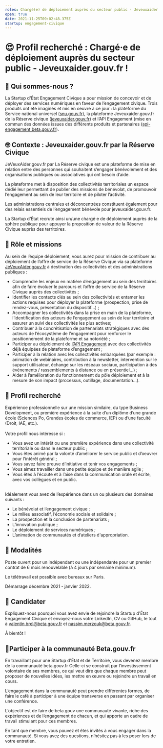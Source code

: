 ```yaml
---
roles: Chargé(e) de déploiement auprès du secteur public - Jeveuxaider.gouv.fr !
open: true
date: 2021-11-25T09:02:48.375Z
startup: engagement-civique
---
```

# 😍 Profil recherché : Chargé·e de déploiement auprès du secteur public - Jeveuxaider.gouv.fr !

## 👋 Qui sommes-nous ?

La Startup d'État Engagement Civique a pour mission de concevoir et de déployer des services numériques en faveur de l’engagement civique. Trois produits ont été imaginés et mis en oeuvre à ce jour : la plateforme du Service national universel ([snu.gouv.fr](https://www.snu.gouv.fr/)), la plateforme Jeveuxaider.gouv.fr de la Réserve civique ([jeveuxaider.gouv.fr](https://jeveuxaider.gouv.fr/)) et l’API Engagement (mise en commun des données issues des différents produits et partenaires ([api-engagement.beta.gouv.fr](https://api-engagement.beta.gouv.fr/)).



## 🤓 Contexte : Jeveuxaider.gouv.fr par la Réserve Civique

JeVeuxAider.gouv.fr par La Réserve civique est une plateforme de mise en relation entre des personnes qui souhaitent s’engager bénévolement et des organisations publiques ou associatives qui ont besoin d’aide. 

La plateforme met à disposition des collectivités territoriales un espace dédié leur permettant de publier des missions de bénévolat, de promouvoir l’engagement au sein de leur territoire et de piloter l’activité.

Les administrations centrales et déconcentrées constituent également pour des relais essentiels de l’engagement bénévole pour jeveuxaider.gouv.fr.

La Startup d’État recrute ainsi un/une chargé·e de déploiement auprès de la sphère publique pour appuyer la proposition de valeur de la Réserve Civique auprès des territoires.



## 🎯 Rôle et missions

Au sein de l’équipe déploiement, vous aurez pour mission de contribuer au déploiement de l’offre de service de la Réserve Civique via sa plateforme [JeVeuxAider.gouv.fr](https://jeveuxaider.gouv.fr/) à destination des collectivités et des administrations publiques :

* Comprendre les enjeux en matière d’engagement au sein des territoires afin de faire évoluer le parcours et l’offre de service de la Réserve Civique auprès des collectivités ;
* Identifier les contacts clés au sein des collectivités et entamer les actions requises pour déployer la plateforme (prospection, prise de rendez-vous, présentation du dispositif...) ;
* Accompagner les collectivités dans la prise en main de la plateforme, l’identification des acteurs de l’engagement au sein de leur territoire et assurer un suivi des collectivités les plus actives;
* Contribuer à la concrétisation de partenariats stratégiques avec des acteurs de l’écosystème de l’engagement pour renforcer le positionnement de la plateforme et sa notoriété ;
* Participer au déploiement de [l’API Engagement](https://api-engagement.beta.gouv.fr/) avec des collectivités déjà équipées de plateforme d’engagement ;
* Participer à la relation avec les collectivités embarquées (par exemple : animation de webinaires, contribution à la newsletter, intervention sur le support utilisateur, échange sur les réseaux sociaux, participation à des événements / rassemblements à distance ou en présentiel…) ;
* Aider à l’amélioration du fonctionnement du pôle déploiement et à la mesure de son impact (processus, outillage, documentation…).



## 🔎 Profil recherché

Expérience professionnelle sur une mission similaire, du type Business Development, ou première expérience à la suite d’un diplôme d’une grande école (Sciences Po, Grandes écoles de commerce, IEP) ou d’une faculté (Droit, IAE, etc.).\
\
Votre profil nous intéresse si :

* Vous avez un intérêt ou une première expérience dans une collectivité territoriale ou dans le secteur public ;
* Vous êtes animé par la volonté d’améliorer le service public et d’oeuvrer pour l'intérêt général ;
* Vous savez faire preuve d’initiative et tenir vos engagements ;
* Vous aimez travailler dans une petite équipe et de manière agile ;
* Vous êtes à l’écoute et à l’aise dans la communication orale et écrite, avec vos collègues et en public.

\
Idéalement vous avez de l’expérience dans un ou plusieurs des domaines suivants :

* Le bénévolat et l’engagement civique ;
* Le milieu associatif, l’économie sociale et solidaire ;
* La prospection et la conclusion de partenariats ;
* L’innovation publique ;
* Le déploiement de services numériques ;
* L’animation de communautés et d’ateliers d'appropriation. 



## 📝 Modalités

Poste ouvert pour un indépendant ou une indépendante pour un premier contrat de 6 mois renouvelable (à 4 jours par semaine minimum). 

Le télétravail est possible avec bureaux sur Paris. 

Démarrage décembre 2021 - janvier 2022.



## 🚀 Candidater

Expliquez-nous pourquoi vous avez envie de rejoindre la Startup d'État Engagement Civique et envoyez-nous votre LinkedIn, CV ou GitHub, le tout à [valentin.brel@beta.gouv.fr](mailto:valentin.brel@beta.gouv.fr) et [nassim.merzouk@beta.gouv.fr](mailto:nassim.merzouk@beta.gouv.fr).

À bientôt !



## 🤝Participer à la communauté Beta.gouv.fr

En travaillant pour une Startup d'État et de Territoire, vous devenez membre de la communauté beta.gouv.fr Celle-ci se construit par l’investissement volontaire de ses membres, ce qui veut dire que chaque membre peut proposer de nouvelles idées, les mettre en œuvre ou rejoindre un travail en cours.

L’engagement dans la communauté peut prendre différentes formes, de faire le café à participer à une équipe transverse en passant par organiser une conférence.

L’objectif est de faire de beta.gouv une communauté vivante, riche des expériences et de l’engagement de chacun, et qui apporte un cadre de travail stimulant pour ces membres.

En tant que membre, vous pouvez et êtes invités à vous engager dans la communauté. Si vous avez des questions, n’hésitez pas à les poser lors de votre entretien.